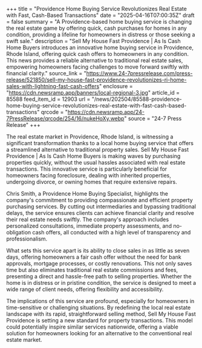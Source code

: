 +++
title = "Providence Home Buying Service Revolutionizes Real Estate with Fast, Cash-Based Transactions"
date = "2025-04-16T07:00:35Z"
draft = false
summary = "A Providence-based home buying service is changing the real estate game by offering quick, cash purchases for homes in any condition, providing a lifeline for homeowners in distress or those seeking a swift sale."
description = "Sell My House Fast Providence | As Is Cash Home Buyers introduces an innovative home buying service in Providence, Rhode Island, offering quick cash offers to homeowners in any condition. This news provides a reliable alternative to traditional real estate sales, empowering homeowners facing challenges to move forward swiftly with financial clarity."
source_link = "https://www.24-7pressrelease.com/press-release/521850/sell-my-house-fast-providence-revolutionizes-ri-home-sales-with-lightning-fast-cash-offers"
enclosure = "https://cdn.newsramp.app/banners/local-regional-3.jpg"
article_id = 85588
feed_item_id = 12903
url = "/news/202504/85588-providence-home-buying-service-revolutionizes-real-estate-with-fast-cash-based-transactions"
qrcode = "https://cdn.newsramp.app/24-7PressRelease/qrcode/254/16/nukeHoXy.webp"
source = "24-7 Press Release"
+++

<p>The real estate market in Providence, Rhode Island, is witnessing a significant transformation thanks to a local home buying service that offers a streamlined alternative to traditional property sales. Sell My House Fast Providence | As Is Cash Home Buyers is making waves by purchasing properties quickly, without the usual hassles associated with real estate transactions. This innovative service is particularly beneficial for homeowners facing foreclosure, dealing with inherited properties, undergoing divorce, or owning homes that require extensive repairs.</p><p>Chris Smith, a Providence Home Buying Specialist, highlights the company's commitment to providing compassionate and efficient property purchasing services. By cutting out intermediaries and bypassing traditional delays, the service ensures clients can achieve financial clarity and resolve their real estate needs swiftly. The company's approach includes personalized consultations, immediate property assessments, and no-obligation cash offers, all conducted with a high level of transparency and professionalism.</p><p>What sets this service apart is its ability to close sales in as little as seven days, offering homeowners a fair cash offer without the need for bank approvals, mortgage processes, or costly renovations. This not only saves time but also eliminates traditional real estate commissions and fees, presenting a direct and hassle-free path to selling properties. Whether the home is in distress or in pristine condition, the service is designed to meet a wide range of client needs, offering flexibility and accessibility.</p><p>The implications of this service are profound, especially for homeowners in time-sensitive or challenging situations. By redefining the local real estate landscape with its rapid, straightforward selling method, Sell My House Fast Providence is setting a new standard for property transactions. This model could potentially inspire similar services nationwide, offering a viable solution for homeowners looking for an alternative to the conventional real estate market.</p>
